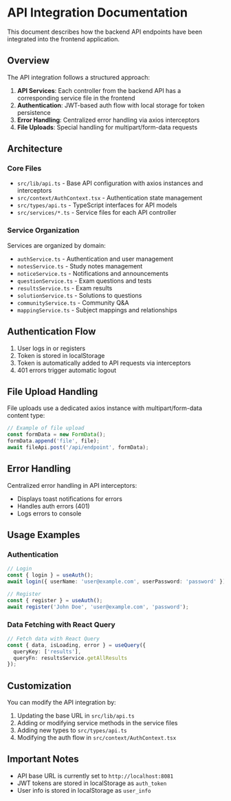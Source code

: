 
# API Integration Documentation

This document describes how the backend API endpoints have been integrated into the frontend application.

## Overview

The API integration follows a structured approach:

1. **API Services**: Each controller from the backend API has a corresponding service file in the frontend
2. **Authentication**: JWT-based auth flow with local storage for token persistence
3. **Error Handling**: Centralized error handling via axios interceptors
4. **File Uploads**: Special handling for multipart/form-data requests

## Architecture

### Core Files

- `src/lib/api.ts` - Base API configuration with axios instances and interceptors
- `src/context/AuthContext.tsx` - Authentication state management
- `src/types/api.ts` - TypeScript interfaces for API models
- `src/services/*.ts` - Service files for each API controller

### Service Organization

Services are organized by domain:

- `authService.ts` - Authentication and user management
- `notesService.ts` - Study notes management
- `noticeService.ts` - Notifications and announcements
- `questionService.ts` - Exam questions and tests
- `resultsService.ts` - Exam results
- `solutionService.ts` - Solutions to questions
- `communityService.ts` - Community Q&A
- `mappingService.ts` - Subject mappings and relationships

## Authentication Flow

1. User logs in or registers
2. Token is stored in localStorage
3. Token is automatically added to API requests via interceptors
4. 401 errors trigger automatic logout

## File Upload Handling

File uploads use a dedicated axios instance with multipart/form-data content type:

```typescript
// Example of file upload
const formData = new FormData();
formData.append('file', file);
await fileApi.post('/api/endpoint', formData);
```

## Error Handling

Centralized error handling in API interceptors:
- Displays toast notifications for errors
- Handles auth errors (401)
- Logs errors to console

## Usage Examples

### Authentication

```typescript
// Login
const { login } = useAuth();
await login({ userName: 'user@example.com', userPassword: 'password' });

// Register
const { register } = useAuth();
await register('John Doe', 'user@example.com', 'password');
```

### Data Fetching with React Query

```typescript
// Fetch data with React Query
const { data, isLoading, error } = useQuery({
  queryKey: ['results'],
  queryFn: resultsService.getAllResults
});
```

## Customization

You can modify the API integration by:

1. Updating the base URL in `src/lib/api.ts`
2. Adding or modifying service methods in the service files
3. Adding new types to `src/types/api.ts`
4. Modifying the auth flow in `src/context/AuthContext.tsx`

## Important Notes

- API base URL is currently set to `http://localhost:8081`
- JWT tokens are stored in localStorage as `auth_token`
- User info is stored in localStorage as `user_info`
